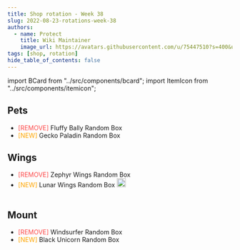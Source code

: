 ```yaml
---
title: Shop rotation - Week 38
slug: 2022-08-23-rotations-week-38
authors:
  - name: Protect
    title: Wiki Maintainer
    image_url: https://avatars.githubusercontent.com/u/75447510?s=400&u=6611d243cb33099270ad8c0cb66a5e659009bd08&v=4
tags: [shop, rotation]
hide_table_of_contents: false
---
```


import BCard from "../src/components/bcard";
import ItemIcon from "../src/components/itemicon";

## Pets
- <font color="#fd4949">[REMOVE]</font> Fluffy Bally Random Box <ItemIcon iconId="2581" width="25px"/>
- <font color="orange">[NEW]</font> Gecko Paladin Random Box <ItemIcon iconId="4337" width="25px"/>

## Wings
- <font color="#fd4949">[REMOVE]</font> Zephyr Wings Random Box <ItemIcon iconId="4074" width="25px"/>
- <font color="orange">[NEW]</font> Lunar Wings Random Box <img src="https://i.imgur.com/Lk87sW1.png" width="20px"/><br /><br />

## Mount
- <font color="#fd4949">[REMOVE]</font> Windsurfer Random Box <ItemIcon iconId="2619" width="25px"/>
- <font color="orange">[NEW]</font> Black Unicorn Random Box <ItemIcon iconId="2593" width="25px"/>